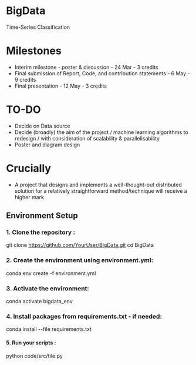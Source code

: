 # BigData
Time-Series Classification

# Milestones
* Interim milestone - poster & discussion - 24 Mar - 3 credits
* Final submission of Report, Code, and contribution statements - 6 May - 9 credits
* Final presentation - 12 May - 3 credits

# TO-DO
* Decide on Data source
* Decide (broadly) the aim of the project / machine learning algorithms to redesign / with consideration of scalability & parallelisability
* Poster and diagram design

# Crucially
* A project that designs and implements a well-thought-out distributed solution for a relatively straightforward method/technique will receive a higher mark

## Environment Setup

### 1. Clone the repository :
git clone https://github.com/YourUser/BigData.git
cd BigData

###  2. Create the environment using environment.yml:
conda env create -f environment.yml

###  3. Activate the environment:
conda activate bigdata_env

###  4. Install packages from requirements.txt - if needed:
conda install --file requirements.txt


####  5. Run your scripts :
python code/src/file.py
